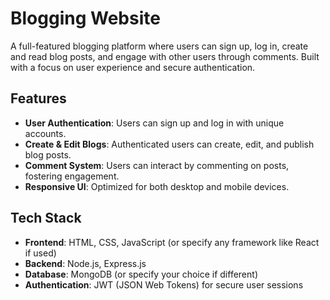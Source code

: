 # Blogging Website

A full-featured blogging platform where users can sign up, log in, create and read blog posts, and engage with other users through comments. Built with a focus on user experience and secure authentication.

## Features
- **User Authentication**: Users can sign up and log in with unique accounts.
- **Create & Edit Blogs**: Authenticated users can create, edit, and publish blog posts.
- **Comment System**: Users can interact by commenting on posts, fostering engagement.
- **Responsive UI**: Optimized for both desktop and mobile devices.

## Tech Stack
- **Frontend**: HTML, CSS, JavaScript (or specify any framework like React if used)
- **Backend**: Node.js, Express.js
- **Database**: MongoDB (or specify your choice if different)
- **Authentication**: JWT (JSON Web Tokens) for secure user sessions

